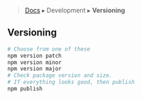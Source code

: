 > [Docs](../TableOfContent.md) ▸ Development ▸ **Versioning**

## Versioning

```bash
# Choose from one of these
npm version patch
npm version minor
npm version major
# Check package version and size.
# If everything looks good, then publish
npm publish
```